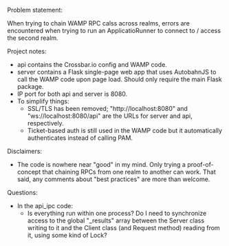 Problem statement:

When trying to chain WAMP RPC calss across realms, errors are encountered when trying to run an ApplicatioRunner to connect to / access the second realm.

Project notes:
- api contains the Crossbar.io config and WAMP code.
- server contains a Flask single-page web app that uses AutobahnJS to call the WAMP code upon page load. Should only require the main Flask package.
- IP port for both api and server is 8080.
- To simplify things:
  - SSL/TLS has been removed; "http://localhost:8080" and "ws://localhost:8080/api" are the URLs for server and api, respectively.
  - Ticket-based auth is still used in the WAMP code but it automatically authenticates instead of calling PAM.

Disclaimers:
- The code is nowhere near "good" in my mind. Only trying a proof-of-concept that chaining RPCs from one realm to
  another can work. That said, any comments about "best practices" are more than welcome.

Questions:
- In the api_ipc code:
  - Is everything run within one process? Do I need to synchronize access to the global "_results" array
    between the Server class writing to it and the Client class (and Request method) reading from it,
    using some kind of Lock?
